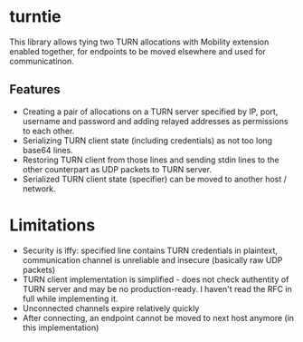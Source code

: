 # turntie

This library allows tying two TURN allocations with Mobility extension enabled together, for endpoints to be moved elsewhere and used for communicatinon.

## Features

* Creating a pair of allocations on a TURN server specified by IP, port, username and password and adding relayed addresses as permissions to each other.
* Serializing TURN client state (including credentials) as not too long base64 lines.
* Restoring TURN client from those lines and sending stdin lines to the other counterpart as UDP packets to TURN server.
* Serialized TURN client state (specifier) can be moved to another host / network.

# Limitations

* Security is iffy: specified line contains TURN credentials in plaintext, communication channel is unreliable and insecure (basically raw UDP packets)
* TURN client implementation is simplified - does not check authentity of TURN server and may be no production-ready. I haven't read the RFC in full while implementing it.
* Unconnected channels expire relatively quickly
* After connecting, an endpoint cannot be moved to next host anymore (in this implementation)
